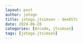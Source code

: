 ```yaml
---
layout: post
author: jotego
title: jotego.jtsimson - dee657c
date: 2024-06-28
categories: [Arcade, jtsimson]
tags: [jotego.jtsimson]
---
```


